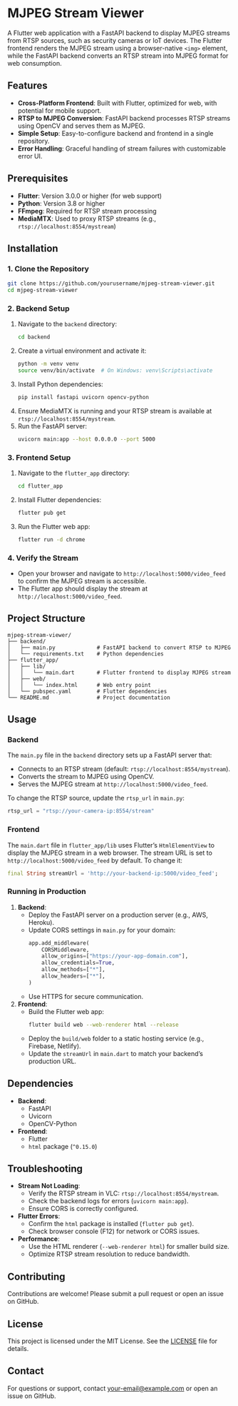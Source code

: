 # MJPEG Stream Viewer

A Flutter web application with a FastAPI backend to display MJPEG streams from RTSP sources, such as security cameras or IoT devices. The Flutter frontend renders the MJPEG stream using a browser-native `<img>` element, while the FastAPI backend converts an RTSP stream into MJPEG format for web consumption.

## Features
- **Cross-Platform Frontend**: Built with Flutter, optimized for web, with potential for mobile support.
- **RTSP to MJPEG Conversion**: FastAPI backend processes RTSP streams using OpenCV and serves them as MJPEG.
- **Simple Setup**: Easy-to-configure backend and frontend in a single repository.
- **Error Handling**: Graceful handling of stream failures with customizable error UI.

## Prerequisites
- **Flutter**: Version 3.0.0 or higher (for web support)
- **Python**: Version 3.8 or higher
- **FFmpeg**: Required for RTSP stream processing
- **MediaMTX**: Used to proxy RTSP streams (e.g., `rtsp://localhost:8554/mystream`)

## Installation

### 1. Clone the Repository
```bash
git clone https://github.com/yourusername/mjpeg-stream-viewer.git
cd mjpeg-stream-viewer
```

### 2. Backend Setup
1. Navigate to the `backend` directory:
   ```bash
   cd backend
   ```
2. Create a virtual environment and activate it:
   ```bash
   python -m venv venv
   source venv/bin/activate  # On Windows: venv\Scripts\activate
   ```
3. Install Python dependencies:
   ```bash
   pip install fastapi uvicorn opencv-python
   ```
4. Ensure MediaMTX is running and your RTSP stream is available at `rtsp://localhost:8554/mystream`.
5. Run the FastAPI server:
   ```bash
   uvicorn main:app --host 0.0.0.0 --port 5000
   ```

### 3. Frontend Setup
1. Navigate to the `flutter_app` directory:
   ```bash
   cd flutter_app
   ```
2. Install Flutter dependencies:
   ```bash
   flutter pub get
   ```
3. Run the Flutter web app:
   ```bash
   flutter run -d chrome
   ```

### 4. Verify the Stream
- Open your browser and navigate to `http://localhost:5000/video_feed` to confirm the MJPEG stream is accessible.
- The Flutter app should display the stream at `http://localhost:5000/video_feed`.

## Project Structure
```
mjpeg-stream-viewer/
├── backend/
│   ├── main.py             # FastAPI backend to convert RTSP to MJPEG
│   └── requirements.txt    # Python dependencies
├── flutter_app/
│   ├── lib/
│   │   └── main.dart       # Flutter frontend to display MJPEG stream
│   ├── web/
│   │   └── index.html      # Web entry point
│   └── pubspec.yaml        # Flutter dependencies
└── README.md               # Project documentation
```

## Usage

### Backend
The `main.py` file in the `backend` directory sets up a FastAPI server that:
- Connects to an RTSP stream (default: `rtsp://localhost:8554/mystream`).
- Converts the stream to MJPEG using OpenCV.
- Serves the MJPEG stream at `http://localhost:5000/video_feed`.

To change the RTSP source, update the `rtsp_url` in `main.py`:
```python
rtsp_url = "rtsp://your-camera-ip:8554/stream"
```

### Frontend
The `main.dart` file in `flutter_app/lib` uses Flutter’s `HtmlElementView` to display the MJPEG stream in a web browser. The stream URL is set to `http://localhost:5000/video_feed` by default. To change it:
```dart
final String streamUrl = 'http://your-backend-ip:5000/video_feed';
```

### Running in Production
1. **Backend**:
   - Deploy the FastAPI server on a production server (e.g., AWS, Heroku).
   - Update CORS settings in `main.py` for your domain:
     ```python
     app.add_middleware(
         CORSMiddleware,
         allow_origins=["https://your-app-domain.com"],
         allow_credentials=True,
         allow_methods=["*"],
         allow_headers=["*"],
     )
     ```
   - Use HTTPS for secure communication.
2. **Frontend**:
   - Build the Flutter web app:
     ```bash
     flutter build web --web-renderer html --release
     ```
   - Deploy the `build/web` folder to a static hosting service (e.g., Firebase, Netlify).
   - Update the `streamUrl` in `main.dart` to match your backend’s production URL.

## Dependencies
- **Backend**:
  - FastAPI
  - Uvicorn
  - OpenCV-Python
- **Frontend**:
  - Flutter
  - `html` package (`^0.15.0`)

## Troubleshooting
- **Stream Not Loading**:
  - Verify the RTSP stream in VLC: `rtsp://localhost:8554/mystream`.
  - Check the backend logs for errors (`uvicorn main:app`).
  - Ensure CORS is correctly configured.
- **Flutter Errors**:
  - Confirm the `html` package is installed (`flutter pub get`).
  - Check browser console (F12) for network or CORS issues.
- **Performance**:
  - Use the HTML renderer (`--web-renderer html`) for smaller build size.
  - Optimize RTSP stream resolution to reduce bandwidth.

## Contributing
Contributions are welcome! Please submit a pull request or open an issue on GitHub.

## License
This project is licensed under the MIT License. See the [LICENSE](LICENSE) file for details.

## Contact
For questions or support, contact [your-email@example.com](mailto:your-email@example.com) or open an issue on GitHub.